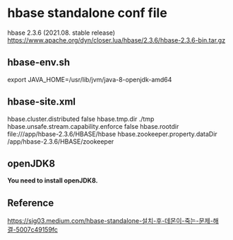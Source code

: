# hbase standalone conf file
hbase 2.3.6 (2021.08. stable release)
https://www.apache.org/dyn/closer.lua/hbase/2.3.6/hbase-2.3.6-bin.tar.gz

## hbase-env.sh
export JAVA_HOME=/usr/lib/jvm/java-8-openjdk-amd64

## hbase-site.xml
<configuration>
  <property>
    <name>hbase.cluster.distributed</name>
    <value>false</value>
  </property>
  <property>
    <name>hbase.tmp.dir</name>
    <value>./tmp</value>
  </property>
  <property>
    <name>hbase.unsafe.stream.capability.enforce</name>
    <value>false</value>
  </property>
  <property>
    <name>hbase.rootdir</name>
    <value>file:///app/hbase-2.3.6/HBASE/hbase</value>
  </property>
  <property>
    <name>hbase.zookeeper.property.dataDir</name>
    <value>/app/hbase-2.3.6/HBASE/zookeeper</value>
  </property>
</configuration>

## openJDK8
**You need to install openJDK8.**

## Reference
https://sig03.medium.com/hbase-standalone-설치-후-데몬이-죽는-문제-해결-5007c49159fc
